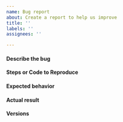```yaml
---
name: Bug report
about: Create a report to help us improve
title: ''
labels: ''
assignees: ''

---
```


#### Describe the bug
<!-- 
A clear and concise description of what the bug is.
 -->

#### Steps or Code to Reproduce

<!--
Please give us a minimal snippet of code to reproduce the issue.

For instance:

```python
from tensorly.decomposition import parafac
```
 -->

#### Expected behavior
<!--A clear and concise description of what you expected to happen.-->

#### Actual result

<!-- 
What actually happens.
Please paste or specifically describe the actual output or traceback. 
-->


#### Versions
<!--
Please run the following snippet and paste the output below.

import platform; print(platform.platform())
import sys; print("Python", sys.version)
import numpy; print("NumPy", numpy.__version__)
import scipy; print("SciPy", scipy.__version__)
import tensorly; print("TensorLy", tensorly.__version__)

If you are using another backend than NumPy, please also give us the version for that backend.
-->
